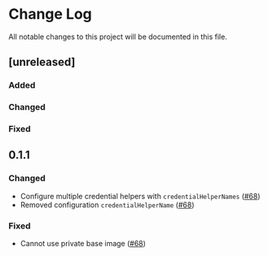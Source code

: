 # Change Log
All notable changes to this project will be documented in this file.
## [unreleased]

### Added

### Changed

### Fixed

## 0.1.1
### Changed
- Configure multiple credential helpers with `credentialHelperNames` ([#68](https://github.com/google/jib/pull/68))
- Removed configuration `credentialHelperName` ([#68](https://github.com/google/jib/pull/68))

### Fixed
- Cannot use private base image ([#68](https://github.com/google/jib/pull/68))
